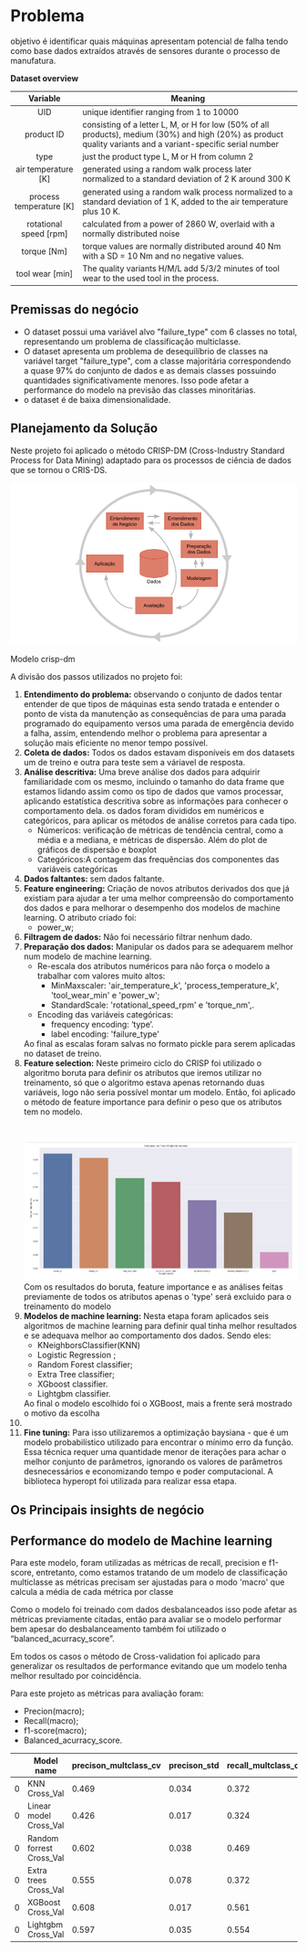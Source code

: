 # Problema

objetivo é identificar quais máquinas apresentam potencial de falha tendo como base dados extraídos através de sensores durante o processo de manufatura.

**Dataset overview**


| **Variable** | **Meaning** |
|:----------:|---------|
UID | unique identifier ranging from 1 to 10000|
product ID | consisting of a letter L, M, or H for low (50% of all products), medium (30%) and high (20%) as product quality variants and a variant-specific serial number|
type | just the product type L, M or H from column 2|
air temperature [K] | generated using a random walk process later normalized to a standard deviation of 2 K around 300 K|
process temperature [K] | generated using a random walk process normalized to a standard deviation of 1 K, added to the air temperature plus 10 K.|
rotational speed [rpm] | calculated from a power of 2860 W, overlaid with a normally distributed noise|
torque [Nm] | torque values are normally distributed around 40 Nm with a SD = 10 Nm and no negative values.|
tool wear [min] | The quality variants H/M/L add 5/3/2 minutes of tool wear to the used tool in the process.|

##  Premissas do negócio

<ul>
<li>O dataset possui uma variável alvo "failure_type" com 6 classes no total, representando um problema de classificação multiclasse.</li>
<li>O dataset apresenta um problema de desequilíbrio de classes na variável target "failure_type", com a classe majoritária correspondendo a quase 97% do conjunto de dados e as demais classes possuindo quantidades significativamente menores. Isso pode afetar a performance do modelo na previsão das classes minoritárias.</li>
<li>o dataset é de baixa dimensionalidade.</li>
</ul>

## Planejamento da Solução

Neste projeto foi aplicado o método CRISP-DM (Cross-Industry Standard Process for Data Mining) adaptado para os processos de ciência de dados que se tornou o CRIS-DS.

![](https://github.com/lavinomenezes/Rossmann_store_sales/blob/main/images/crisp.png)

Modelo crisp-dm

A divisão dos passos utilizados no projeto foi:

<ol>
<li><strong>Entendimento do problema:</strong> observando o conjunto de dados tentar entender de que tipos de máquinas esta sendo tratada e entender o ponto de vista da manutenção as consequências de para uma parada programado do equipamento versos uma parada de emergência devido a falha, assim, entendendo melhor o problema para apresentar a solução mais eficiente no menor tempo possível.
</li>

<li>
<strong>Coleta de dados:</strong> Todos os dados estavam disponíveis em dos datasets um de treino e outra para teste sem a váriavel de resposta.
</li>
<li>
<strong>Análise descritiva:</strong> Uma breve análise dos dados para adquirir familiaridade com os mesmo, incluindo o tamanho do data frame que estamos lidando assim como os tipo de dados que vamos processar, aplicando estatística descritiva sobre as informações para conhecer o comportamento dela. os dados foram divididos em numéricos e categóricos, para aplicar os métodos de análise corretos para cada tipo.
<ul>
    <li>Númericos: verificação de métricas de tendência central, como a média e a mediana, e métricas de dispersão. Além do plot de gráficos de dispersão e boxplot </li>
    <li>Categóricos:A contagem das frequências dos componentes das variáveis categóricas </li>
</ul>    
</li>
<li>
<strong>Dados faltantes:</strong> sem dados faltante.    
</li>
<li>
<strong>Feature engineering:</strong> Criação de novos atributos derivados dos que já existiam para ajudar a ter uma melhor compreensão do comportamento dos dados e para melhorar o desempenho dos modelos de machine learning. O atributo criado foi:
    <ul>
    <li>power_w;</li>
</ul>
</li>
<li>
<strong>Filtragem de dados:</strong> Não foi necessário filtrar nenhum dado. 
    
<li>
<strong>Preparação dos dados:</strong> Manipular os dados para se adequarem melhor num modelo de machine learning.
<ul>
<li>
Re-escala dos atributos numéricos para não força o modelo a trabalhar com valores muito altos: 
<ul>
<li>MinMaxscaler: 'air_temperature_k', 'process_temperature_k', 'tool_wear_min' e 'power_w';</li>
<li>StandardScale: 'rotational_speed_rpm' e 'torque_nm',.</li>
</ul>
</li>
<li>Encoding das variáveis categóricas:
<ul>
<li>frequency encoding: ‘type’.</li>
<li>label encoding: 'failure_type'</li>
</ul>
</li>
</ul>
Ao final as escalas foram salvas no formato pickle para serem aplicadas no dataset de treino.
</li>
<li>
<strong>Feature selection:</strong> Neste primeiro ciclo do CRISP foi utilizado o algoritmo boruta para definir os atributos que iremos utilizar no treinamento, só que o algoritmo estava apenas retornando duas variáveis, logo não seria possível montar um modelo. Então, foi aplicado o método de feature importance para definir o peso que os atributos tem no modelo.

&nbsp;
        
<img src="data/images/feature_importance.png"/>
Com os resultados do boruta, feature importance e as análises feitas previamente de todos os atributos apenas o 'type' será excluido para o treinamento do modelo
</li>
<li>
 <strong>Modelos de machine learning:</strong> Nesta etapa foram aplicados seis algoritmos de machine learning para definir qual tinha melhor resultados e se adequava melhor ao comportamento dos dados. Sendo eles:
<ul>
<li>KNeighborsClassifier(KNN)</li>
<li>Logistic Regression ;</li>
<li>Random Forest classifier;</li>
<li>Extra Tree classifier;</li>
<li>XGboost classifier.</li>
<li>Lightgbm classifier.</li>
</ul>
Ao final o modelo escolhido foi o XGBoost, mais a frente será mostrado o motivo da escolha
</li>
<li>
<li>
<strong>Fine tuning:</strong> Para isso utilizaremos a optimização baysiana - que é um modelo probabilístico utilizado para encontrar o mínimo erro da função. Essa técnica requer uma quantidade menor de iterações para achar o melhor conjunto de parâmetros, ignorando os valores de parâmetros desnecessários e economizando tempo e poder computacional. A biblioteca hyperopt foi utilizada para realizar essa etapa.  
</li>
    
</ol>
    
## Os Principais insights de negócio



## Performance do modelo de Machine learning

Para este modelo, foram utilizadas as métricas de recall, precision e f1-score, entretanto, como estamos tratando de um modelo de classificação multiclasse as métricas precisam ser ajustadas para o modo 'macro' que calcula a média de cada métrica por classe

Como o modelo foi treinado com dados desbalanceados isso pode afetar as métricas previamente citadas, então para avaliar se o modelo performar bem apesar do desbalanceamento também foi utilizado o “balanced_acurracy_score”.

Em todos os casos o método de Cross-validation foi aplicado para generalizar os resultados de performance evitando que um modelo tenha melhor resultado por coincidência.

Para este projeto as métricas para avaliação foram:
<ul>
    <li>Precion(macro);</li>
    <li>Recall(macro);</li>
    <li>f1-score(macro);</li>
    <li>Balanced_acurracy_score.</li>
</ul>

|   | Model name               | precison_multclass_cv | precison_std | recall_multclass_cv | recall_cv | balanced_score_cv | balanced_std | f1_score_cv | f1_std |
|---|--------------------------|-----------------------|--------------|---------------------|-----------|-------------------|--------------|-------------|--------|
| 0 | KNN Cross_Val            | 0.469                 | 0.034        | 0.372               | 0.029     | 0.372             | 0.029        | 0.406       | 0.023  |
| 0 | Linear model Cross_Val   | 0.426                 | 0.017        | 0.324               | 0.011     | 0.324             | 0.011        | 0.353       | 0.01   |
| 0 | Random forrest Cross_Val | 0.602                 | 0.038        | 0.469               | 0.026     | 0.469             | 0.026        | 0.517       | 0.03   |
| 0 | Extra trees Cross_Val    | 0.555                 | 0.078        | 0.372               | 0.013     | 0.372             | 0.013        | 0.415       | 0.02   |
| 0 | XGBoost Cross_Val        | 0.608                 | 0.017        | 0.561               | 0.003     | 0.561             | 0.003        | 0.582       | 0.009  |
| 0 | Lightgbm Cross_Val       | 0.597                 | 0.035        | 0.554               | 0.018     | 0.554             | 0.018        | 0.57        | 0.024  |



